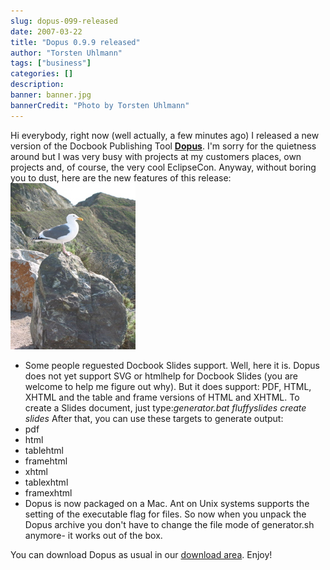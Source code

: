 ```yaml
---
slug: dopus-099-released
date: 2007-03-22
title: "Dopus 0.9.9 released"
author: "Torsten Uhlmann"
tags: ["business"]
categories: []
description:
banner: banner.jpg
bannerCredit: "Photo by Torsten Uhlmann"
---
```


Hi everybody, right now (well actually, a few minutes ago) I released a new version of the Docbook Publishing Tool [**Dopus**](http://cms.agynamix.de/downloads/cat_view-2.html). I'm sorry for the quietness around but I was very busy with projects at my customers places, own projects and, of course, the very cool EclipseCon. Anyway, without boring you to dust, here are the new features of this release:[![img\_1673.jpg](./img_1673.jpg)](./img_1673.jpg "img_1673.jpg")

-   Some people reguested Docbook Slides support. Well, here it is. Dopus does not yet support SVG or htmlhelp for Docbook Slides (you are welcome to help me figure out why). But it does support: PDF, HTML, XHTML and the table and frame versions of HTML and XHTML. To create a Slides document, just type:[](./img_1673.jpg "img_1673.jpg")*generator.bat fluffyslides create slides* After that, you can use these targets to generate output:
-   pdf
-   html
-   tablehtml
-   framehtml
-   xhtml
-   tablexhtml
-   framexhtml
-   Dopus is now packaged on a Mac. Ant on Unix systems supports the setting of the executable flag for files. So now when you unpack the Dopus archive you don't have to change the file mode of generator.sh anymore- it works out of the box.

You can download Dopus as usual in our[](http://cms.agynamix.de/downloads/cat_view-2.html) [download area](http://cms.agynamix.de/downloads/cat_view-2.html). Enjoy!
